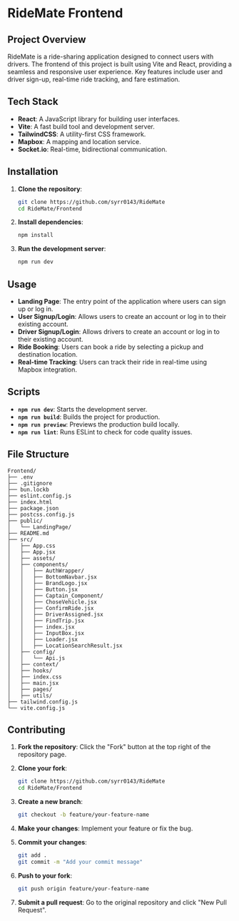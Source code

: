# RideMate Frontend

## Project Overview

RideMate is a ride-sharing application designed to connect users with drivers. The frontend of this project is built using Vite and React, providing a seamless and responsive user experience. Key features include user and driver sign-up, real-time ride tracking, and fare estimation.

## Tech Stack

- **React**: A JavaScript library for building user interfaces.
- **Vite**: A fast build tool and development server.
- **TailwindCSS**: A utility-first CSS framework.
- **Mapbox**: A mapping and location service.
- **Socket.io**: Real-time, bidirectional communication.

## Installation

1. **Clone the repository**:

   ```sh
   git clone https://github.com/syrr0143/RideMate
   cd RideMate/Frontend
   ```

2. **Install dependencies**:

   ```sh
   npm install
   ```

3. **Run the development server**:
   ```sh
   npm run dev
   ```

## Usage

- **Landing Page**: The entry point of the application where users can sign up or log in.
- **User Signup/Login**: Allows users to create an account or log in to their existing account.
- **Driver Signup/Login**: Allows drivers to create an account or log in to their existing account.
- **Ride Booking**: Users can book a ride by selecting a pickup and destination location.
- **Real-time Tracking**: Users can track their ride in real-time using Mapbox integration.

## Scripts

- **`npm run dev`**: Starts the development server.
- **`npm run build`**: Builds the project for production.
- **`npm run preview`**: Previews the production build locally.
- **`npm run lint`**: Runs ESLint to check for code quality issues.

## File Structure

```
Frontend/
├── .env
├── .gitignore
├── bun.lockb
├── eslint.config.js
├── index.html
├── package.json
├── postcss.config.js
├── public/
│   └── LandingPage/
├── README.md
├── src/
│   ├── App.css
│   ├── App.jsx
│   ├── assets/
│   ├── components/
│   │   ├── AuthWrapper/
│   │   ├── BottomNavbar.jsx
│   │   ├── BrandLogo.jsx
│   │   ├── Button.jsx
│   │   ├── Captain_Component/
│   │   ├── ChoseVehicle.jsx
│   │   ├── ConfirmRide.jsx
│   │   ├── DriverAssigned.jsx
│   │   ├── FindTrip.jsx
│   │   ├── index.jsx
│   │   ├── InputBox.jsx
│   │   ├── Loader.jsx
│   │   ├── LocationSearchResult.jsx
│   ├── config/
│   │   └── Api.js
│   ├── context/
│   ├── hooks/
│   ├── index.css
│   ├── main.jsx
│   ├── pages/
│   ├── utils/
├── tailwind.config.js
└── vite.config.js
```

## Contributing

1. **Fork the repository**:
   Click the "Fork" button at the top right of the repository page.

2. **Clone your fork**:

   ```sh
   git clone https://github.com/syrr0143/RideMate
   cd RideMate/Frontend
   ```

3. **Create a new branch**:

   ```sh
   git checkout -b feature/your-feature-name
   ```

4. **Make your changes**:
   Implement your feature or fix the bug.

5. **Commit your changes**:

   ```sh
   git add .
   git commit -m "Add your commit message"
   ```

6. **Push to your fork**:

   ```sh
   git push origin feature/your-feature-name
   ```

7. **Submit a pull request**:
   Go to the original repository and click "New Pull Request".
